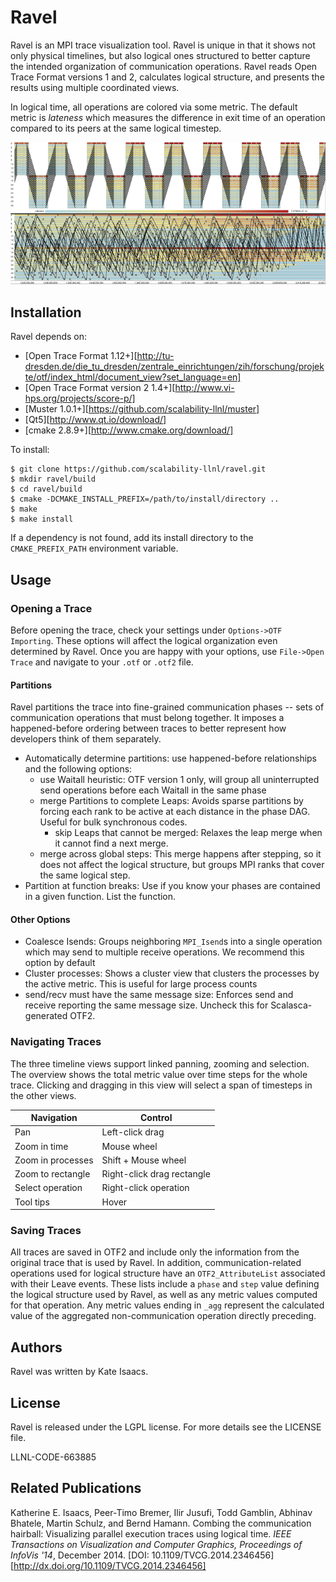 Ravel
=====
Ravel is an MPI trace visualization tool. Ravel is unique in that it shows not
only physical timelines, but also logical ones structured to better capture
the intended organization of communication operations. Ravel reads Open Trace
Format versions 1 and 2, calculates logical structure, and presents the
results using multiple coordinated views.

In logical time, all operations are colored via some metric. The default
metric is *lateness* which measures the difference in exit time of an
operation compared to its peers at the same logical timestep. 

![Ravel Logical and Physical Timelines](/images/pf3d32_sf_700.png)

Installation
------------
Ravel depends on:
- [Open Trace Format 1.12+][http://tu-dresden.de/die_tu_dresden/zentrale_einrichtungen/zih/forschung/projekte/otf/index_html/document_view?set_language=en]
- [Open Trace Format version 2 1.4+][http://www.vi-hps.org/projects/score-p/]
- [Muster 1.0.1+][https://github.com/scalability-llnl/muster]
- [Qt5][http://www.qt.io/download/]
- [cmake 2.8.9+][http://www.cmake.org/download/]

To install:

    $ git clone https://github.com/scalability-llnl/ravel.git
    $ mkdir ravel/build
    $ cd ravel/build
    $ cmake -DCMAKE_INSTALL_PREFIX=/path/to/install/directory ..
    $ make
    $ make install

If a dependency is not found, add its install directory to the
`CMAKE_PREFIX_PATH` environment variable.

Usage
-----

### Opening a Trace

Before opening the trace, check your settings under `Options->OTF Importing`.
These options will affect the logical organization even determined by Ravel.
Once you are happy with your options, use `File->Open Trace` and navigate to
your `.otf` or `.otf2` file.

#### Partitions

Ravel partitions the trace into fine-grained communication phases -- sets of
communication operations that must belong together. It imposes a
happened-before ordering between traces to better represent how developers
think of them separately.

* Automatically determine partitions: use happened-before relationships and
  the following options:
  * use Waitall heuristic: OTF version 1 only, will group all uninterrupted 
    send operations before each Waitall in the same phase
  * merge Partitions to complete Leaps: Avoids sparse partitions by forcing
    each rank to be active at each distance in the phase DAG. Useful for bulk
    synchronous codes.
    * skip Leaps that cannot be merged: Relaxes the leap merge when it cannot
      find a next merge.
  * merge across global steps: This merge happens after stepping, so it does
    not affect the logical structure, but groups MPI ranks that cover the same
    logical step.
* Partition at function breaks: Use if you know your phases are contained in
  a given function. List the function. 

#### Other Options
* Coalesce Isends: Groups neighboring `MPI_Isend`s into a single operation
  which may send to multiple receive operations. We recommend this option by
default
* Cluster processes: Shows a cluster view that clusters the processes by the
  active metric. This is useful for large process counts
* send/recv must have the same message size: Enforces send and receive
  reporting the same message size. Uncheck this for Scalasca-generated OTF2.

### Navigating Traces

The three timeline views support linked panning, zooming and selection. The
overview shows the total metric value over time steps for the whole trace.
Clicking and dragging in this view will select a span of timesteps in the
other views.

Navigation | Control
-----------|---------
Pan | Left-click drag
Zoom in time | Mouse wheel
Zoom in processes | Shift + Mouse wheel
Zoom to rectangle | Right-click drag rectangle
Select operation | Right-click operation
Tool tips | Hover


### Saving Traces
All traces are saved in OTF2 and include only the information from the
original trace that is used by Ravel. In addition, communication-related
operations used for logical structure have an `OTF2_AttributeList` associated
with their Leave events. These lists include a `phase` and `step` value
defining the logical structure used by Ravel, as well as any metric values
computed for that operation. Any metric values ending in `_agg` represent the
calculated value of the aggregated non-communication operation directly
preceding.


Authors
-------
Ravel was written by Kate Isaacs.

License
-------
Ravel is released under the LGPL license. For more details see the LICENSE
file.

LLNL-CODE-663885

Related Publications
--------------------
Katherine E. Isaacs, Peer-Timo Bremer, Ilir Jusufi, Todd Gamblin, Abhinav
Bhatele, Martin Schulz, and Bernd Hamann. Combing the communication hairball:
Visualizing parallel execution traces using logical time. *IEEE Transactions on
Visualization and Computer Graphics, Proceedings of InfoVis '14*, December 2014. 
[DOI: 10.1109/TVCG.2014.2346456][http://dx.doi.org/10.1109/TVCG.2014.2346456]
